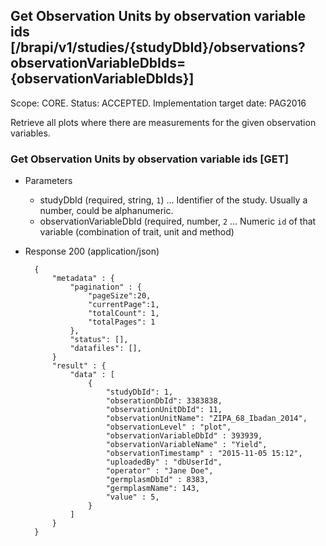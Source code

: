 ## Get Observation Units by observation variable ids [/brapi/v1/studies/{studyDbId}/observations?observationVariableDbIds={observationVariableDbIds}]
Scope: CORE.
Status: ACCEPTED.
Implementation target date: PAG2016

Retrieve all plots where there are measurements for the given observation variables.

### Get Observation Units by observation variable ids [GET]

+ Parameters
    + studyDbId (required, string, `1`) ... Identifier of the study. Usually a number, could be alphanumeric.
    + observationVariableDbId (required, number, `2` ... Numeric `id` of that variable (combination of trait, unit and method)

+ Response 200 (application/json)
    
        {
            "metadata" : {
                "pagination" : { 
                    "pageSize":20, 
                    "currentPage":1, 
                    "totalCount": 1, 
                    "totalPages": 1 
                },
                "status": [],
                "datafiles": [],
            }
            "result" : {
                "data" : [ 
                    {
                        "studyDbId": 1,
                        "obserationDbId": 3383838,
                        "observationUnitDbId": 11,
                        "observationUnitName": "ZIPA_68_Ibadan_2014",
                        "observationLevel" : "plot",
                        "observationVariableDbId" : 393939,
                        "observationVariableName" : "Yield", 
                        "observationTimestamp" : "2015-11-05 15:12",
                        "uploadedBy" : "dbUserId",
                        "operator" : "Jane Doe",
                        "germplasmDbId" : 8383,
                        "germplasmName": 143,
                        "value" : 5,
                    }
                ]
            }
        }
